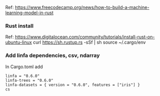 Ref: https://www.freecodecamp.org/news/how-to-build-a-machine-learning-model-in-rust

### Rust install
Ref: https://www.digitalocean.com/community/tutorials/install-rust-on-ubuntu-linux
curl https://sh.rustup.rs -sSf | sh
source ~/.cargo/env

### Add linfa dependencies, csv, ndarray
In Cargo.toml add
```
linfa = "0.6.0"
linfa-trees = "0.6.0"
linfa-datasets = { version = "0.6.0", features = ["iris"] }
cs